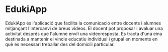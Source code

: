 # EdukiApp
EdukiApp és l'aplicació que facilita la comunicació entre docents i alumnes mitjançant l'intercanvi de breus vídeos. El docent pot proposar i avaluar una activitat després que l'alumne enviï una videoresposta. Es tracta d'una eina destinada a mantenir el vincle educatiu individual i grupal en moments en què és necessari treballar des del domicili particular.
